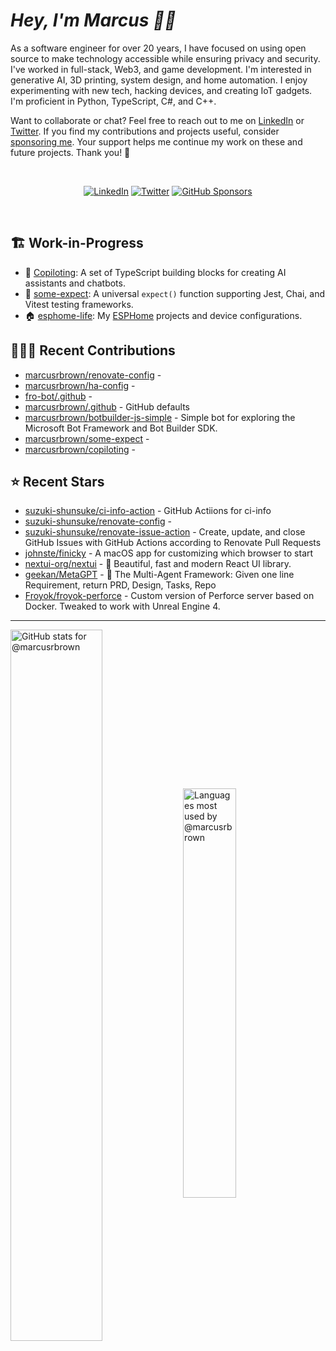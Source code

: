# <em>Hey, I'm Marcus <span title="✌🏽 & ❤️">👋🏽</span></em>

As a software engineer for over 20 years, I have focused on using open source to make technology accessible while ensuring privacy and security. I've worked in full-stack, Web3, and game development. I'm interested in generative AI, 3D printing, system design, and home automation. I enjoy experimenting with new tech, hacking devices, and creating IoT gadgets. I'm proficient in Python, TypeScript, C#, and C++.

Want to collaborate or chat? Feel free to reach out to me on [LinkedIn][linkedin] or [Twitter][twitter]. If you find my contributions and projects useful, consider [sponsoring me][gh-sponsors]. Your support helps me continue my work on these and future projects. Thank you! 🖤

<br>
<div align='center'>

[![LinkedIn](https://img.shields.io/badge/LinkedIn-blue?style=for-the-badge&logo=linkedin)][linkedin]
[![Twitter](https://img.shields.io/badge/Twitter-blue?style=for-the-badge&logo=twitter&label)][twitter]
[![GitHub Sponsors](https://img.shields.io/github/sponsors/marcusrbrown?style=for-the-badge&logo=github-sponsors)
][gh-sponsors]

</div>
<br>

[gh-sponsors]: https://github.com/sponsors/marcusrbrown "@marcusrbrown | GitHub Sponsors"
[twitter]: https://twitter.com/mrossbrown "@mrossbrown | Twitter"
[linkedin]: https://www.linkedin.com/in/marcusrbrown "@marcusrbrown | LinkedIn"

## 🏗️ Work-in-Progress

- 🤖 [Copiloting](https://github.com/marcusrbrown/copiloting): A set of TypeScript building blocks for creating AI assistants and chatbots.
- 🧪 [some-expect](https://github.com/marcusrbrown/some-expect): A universal `expect()` function supporting Jest, Chai, and Vitest testing frameworks.
- 🏠 [esphome-life](https://github.com/marcusrbrown/esphome-life): My [ESPHome](https://esphome.io/) projects and device configurations.

## 👨🏽‍💻 Recent Contributions

- [marcusrbrown/renovate-config](https://github.com/marcusrbrown/renovate-config) -
- [marcusrbrown/ha-config](https://github.com/marcusrbrown/ha-config) -
- [fro-bot/.github](https://github.com/fro-bot/.github) -
- [marcusrbrown/.github](https://github.com/marcusrbrown/.github) - GitHub defaults
- [marcusrbrown/botbuilder-js-simple](https://github.com/marcusrbrown/botbuilder-js-simple) - Simple bot for exploring the Microsoft Bot Framework and Bot Builder SDK.
- [marcusrbrown/some-expect](https://github.com/marcusrbrown/some-expect) -
- [marcusrbrown/copiloting](https://github.com/marcusrbrown/copiloting) -

## ⭐ Recent Stars

- [suzuki-shunsuke/ci-info-action](https://github.com/suzuki-shunsuke/ci-info-action) - GitHub Actiions for ci-info
- [suzuki-shunsuke/renovate-config](https://github.com/suzuki-shunsuke/renovate-config) -
- [suzuki-shunsuke/renovate-issue-action](https://github.com/suzuki-shunsuke/renovate-issue-action) - Create, update, and close GitHub Issues with GitHub Actions according to Renovate Pull Requests
- [johnste/finicky](https://github.com/johnste/finicky) - A macOS app for customizing which browser to start
- [nextui-org/nextui](https://github.com/nextui-org/nextui) - 🚀   Beautiful, fast and modern React UI library.
- [geekan/MetaGPT](https://github.com/geekan/MetaGPT) - 🌟 The Multi-Agent Framework: Given one line Requirement, return PRD, Design, Tasks, Repo
- [Froyok/froyok-perforce](https://github.com/Froyok/froyok-perforce) - Custom version of Perforce server based on Docker. Tweaked to work with Unreal Engine 4.

---
<img align='center' width='54%' alt='GitHub stats for @marcusrbrown' src='https://github-readme-stats.vercel.app/api?username=marcusrbrown&show_icons=true&theme=dark&include_all_commits=true&count_private=true'>
<img align='center' width='41%' alt='Languages most used by @marcusrbrown' src='https://github-readme-stats.vercel.app/api/top-langs/?username=marcusrbrown&layout=compact&theme=dark&include_all_commits=true&count_private=true'>
